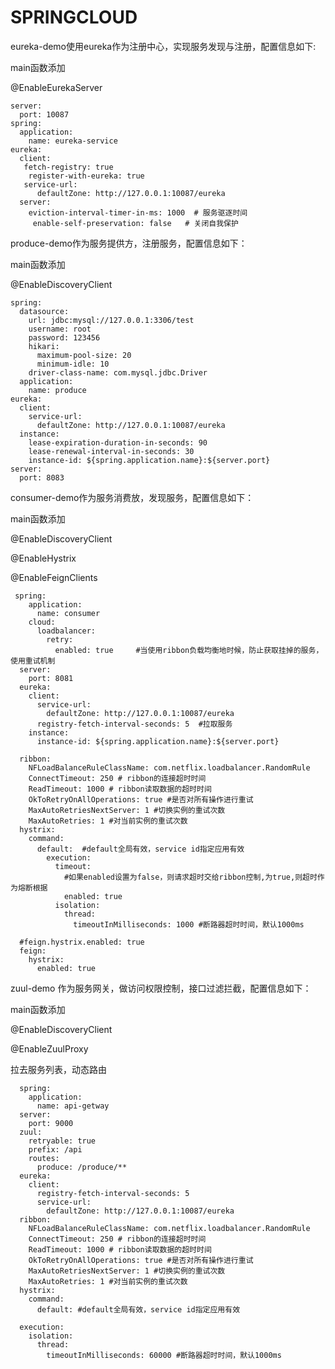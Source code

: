 # SPRINGCLOUD
eureka-demo使用eureka作为注册中心，实现服务发现与注册，配置信息如下:


main函数添加


@EnableEurekaServer

    server:
      port: 10087
    spring:
      application:
        name: eureka-service
    eureka:
      client:
       fetch-registry: true
        register-with-eureka: true
       service-url:
          defaultZone: http://127.0.0.1:10087/eureka
      server:
        eviction-interval-timer-in-ms: 1000  # 服务驱逐时间
         enable-self-preservation: false   # 关闭自我保护

produce-demo作为服务提供方，注册服务，配置信息如下：


main函数添加

@EnableDiscoveryClient


    spring:
      datasource:
        url: jdbc:mysql://127.0.0.1:3306/test
        username: root
        password: 123456
        hikari:
          maximum-pool-size: 20
          minimum-idle: 10
        driver-class-name: com.mysql.jdbc.Driver
      application:
        name: produce
    eureka:
      client:
        service-url:
          defaultZone: http://127.0.0.1:10087/eureka
      instance:
        lease-expiration-duration-in-seconds: 90
        lease-renewal-interval-in-seconds: 30
        instance-id: ${spring.application.name}:${server.port}
    server:
      port: 8083
      
      
consumer-demo作为服务消费放，发现服务，配置信息如下：
  
  main函数添加

@EnableDiscoveryClient


@EnableHystrix


@EnableFeignClients
  
  
     spring:
        application:
          name: consumer
        cloud:
          loadbalancer:
            retry:
              enabled: true     #当使用ribbon负载均衡地时候，防止获取挂掉的服务，使用重试机制
      server:
        port: 8081
      eureka:
        client:
          service-url:
            defaultZone: http://127.0.0.1:10087/eureka
          registry-fetch-interval-seconds: 5  #拉取服务
        instance:
          instance-id: ${spring.application.name}:${server.port}

      ribbon:
        NFLoadBalanceRuleClassName: com.netflix.loadbalancer.RandomRule
        ConnectTimeout: 250 # ribbon的连接超时时间
        ReadTimeout: 1000 # ribbon读取数据的超时时间
        OkToRetryOnAllOperations: true #是否对所有操作进行重试
        MaxAutoRetriesNextServer: 1 #切换实例的重试次数
        MaxAutoRetries: 1 #对当前实例的重试次数
      hystrix:
        command:
          default:  #default全局有效，service id指定应用有效
            execution:
              timeout:
                #如果enabled设置为false，则请求超时交给ribbon控制,为true,则超时作为熔断根据
                enabled: true
              isolation:
                thread:
                  timeoutInMilliseconds: 1000 #断路器超时时间，默认1000ms

      #feign.hystrix.enabled: true
      feign:
        hystrix:
          enabled: true
          
          
zuul-demo 作为服务网关，做访问权限控制，接口过滤拦截，配置信息如下：


  main函数添加


@EnableDiscoveryClient


@EnableZuulProxy
  
  
 拉去服务列表，动态路由
 
      spring:
        application:
          name: api-getway
      server:
        port: 9000
      zuul:
        retryable: true
        prefix: /api
        routes:
          produce: /produce/**
      eureka:
        client:
          registry-fetch-interval-seconds: 5
          service-url:
            defaultZone: http://127.0.0.1:10087/eureka
      ribbon:
        NFLoadBalanceRuleClassName: com.netflix.loadbalancer.RandomRule
        ConnectTimeout: 250 # ribbon的连接超时时间
        ReadTimeout: 1000 # ribbon读取数据的超时时间
        OkToRetryOnAllOperations: true #是否对所有操作进行重试
        MaxAutoRetriesNextServer: 1 #切换实例的重试次数
        MaxAutoRetries: 1 #对当前实例的重试次数
      hystrix:
        command:
          default: #default全局有效，service id指定应用有效

      execution:
        isolation:
          thread:
            timeoutInMilliseconds: 60000 #断路器超时时间，默认1000ms
